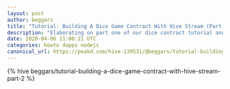 ```yaml
---
layout: post
author: beggars
title: "Tutorial: Building A Dice Game Contract With Hive Stream (Part 2)"
description: "Elaborating on part one of our dice contract tutorial and beefing it up"
date: 2020-04-06 11:00:21 UTC
categories: howto dapps nodejs
canonical_url: https://peakd.com/hive-139531/@beggars/tutorial-building-a-dice-game-contract-with-hive-stream-part-2
---
```

{% hive beggars/tutorial-building-a-dice-game-contract-with-hive-stream-part-2 %}
